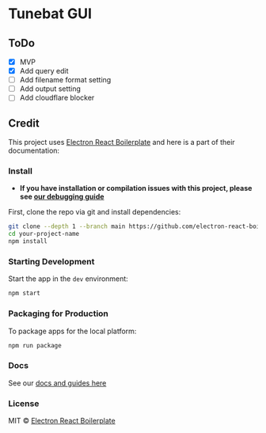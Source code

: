 # Tunebat GUI

## ToDo

- [x] MVP
- [x] Add query edit
- [ ] Add filename format setting
- [ ] Add output setting
- [ ] Add cloudflare blocker

## Credit

This project uses [Electron React Boilerplate](https://github.com/electron-react-boilerplate) and here is a part of their documentation:

### Install

- **If you have installation or compilation issues with this project, please see [our debugging guide](https://github.com/electron-react-boilerplate/electron-react-boilerplate/issues/400)**

First, clone the repo via git and install dependencies:

```bash
git clone --depth 1 --branch main https://github.com/electron-react-boilerplate/electron-react-boilerplate.git your-project-name
cd your-project-name
npm install
```

### Starting Development

Start the app in the `dev` environment:

```bash
npm start
```

### Packaging for Production

To package apps for the local platform:

```bash
npm run package
```

### Docs

See our [docs and guides here](https://electron-react-boilerplate.js.org/docs/installation)

### License

MIT © [Electron React Boilerplate](https://github.com/electron-react-boilerplate)
